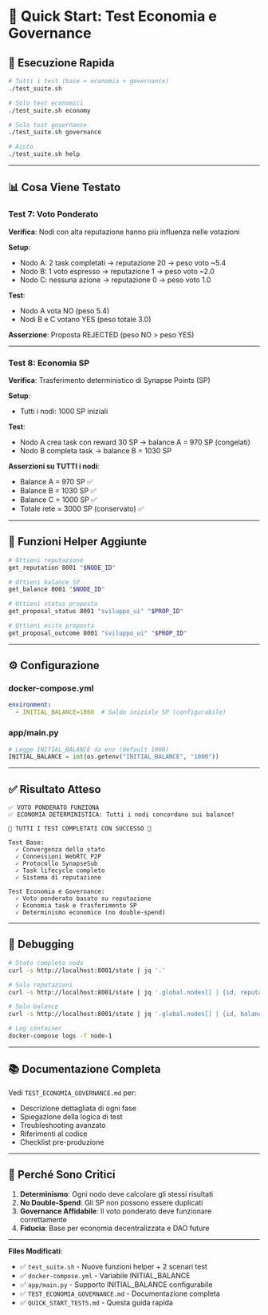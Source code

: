 # 🧪 Quick Start: Test Economia e Governance

## 🚀 Esecuzione Rapida

```bash
# Tutti i test (base + economia + governance)
./test_suite.sh

# Solo test economici
./test_suite.sh economy

# Solo test governance
./test_suite.sh governance

# Aiuto
./test_suite.sh help
```

---

## 📊 Cosa Viene Testato

### Test 7: Voto Ponderato
**Verifica**: Nodi con alta reputazione hanno più influenza nelle votazioni

**Setup**:
- Nodo A: 2 task completati → reputazione 20 → peso voto ~5.4
- Nodo B: 1 voto espresso → reputazione 1 → peso voto ~2.0  
- Nodo C: nessuna azione → reputazione 0 → peso voto 1.0

**Test**:
- Nodo A vota NO (peso 5.4)
- Nodi B e C votano YES (peso totale 3.0)

**Asserzione**: Proposta REJECTED (peso NO > peso YES)

---

### Test 8: Economia SP
**Verifica**: Trasferimento deterministico di Synapse Points (SP)

**Setup**:
- Tutti i nodi: 1000 SP iniziali

**Test**:
- Nodo A crea task con reward 30 SP → balance A = 970 SP (congelati)
- Nodo B completa task → balance B = 1030 SP

**Asserzioni su TUTTI i nodi**:
- Balance A = 970 SP ✅
- Balance B = 1030 SP ✅
- Balance C = 1000 SP ✅
- Totale rete = 3000 SP (conservato) ✅

---

## 🔧 Funzioni Helper Aggiunte

```bash
# Ottieni reputazione
get_reputation 8001 "$NODE_ID"

# Ottieni balance SP
get_balance 8001 "$NODE_ID"

# Ottieni status proposta
get_proposal_status 8001 "sviluppo_ui" "$PROP_ID"

# Ottieni esito proposta
get_proposal_outcome 8001 "sviluppo_ui" "$PROP_ID"
```

---

## ⚙️ Configurazione

### docker-compose.yml
```yaml
environment:
  - INITIAL_BALANCE=1000  # Saldo iniziale SP (configurabile)
```

### app/main.py
```python
# Legge INITIAL_BALANCE da env (default 1000)
INITIAL_BALANCE = int(os.getenv("INITIAL_BALANCE", "1000"))
```

---

## ✅ Risultato Atteso

```
✅ VOTO PONDERATO FUNZIONA
✅ ECONOMIA DETERMINISTICA: Tutti i nodi concordano sui balance!

🎉 TUTTI I TEST COMPLETATI CON SUCCESSO 🎉

Test Base:
  ✓ Convergenza dello stato
  ✓ Connessioni WebRTC P2P
  ✓ Protocollo SynapseSub
  ✓ Task lifecycle completo
  ✓ Sistema di reputazione

Test Economia e Governance:
  ✓ Voto ponderato basato su reputazione
  ✓ Economia task e trasferimento SP
  ✓ Determinismo economico (no double-spend)
```

---

## 🐛 Debugging

```bash
# Stato completo nodo
curl -s http://localhost:8001/state | jq '.'

# Solo reputazioni
curl -s http://localhost:8001/state | jq '.global.nodes[] | {id, reputation}'

# Solo balance
curl -s http://localhost:8001/state | jq '.global.nodes[] | {id, balance}'

# Log container
docker-compose logs -f node-1
```

---

## 📚 Documentazione Completa

Vedi `TEST_ECONOMIA_GOVERNANCE.md` per:
- Descrizione dettagliata di ogni fase
- Spiegazione della logica di test
- Troubleshooting avanzato
- Riferimenti al codice
- Checklist pre-produzione

---

## 🎯 Perché Sono Critici

1. **Determinismo**: Ogni nodo deve calcolare gli stessi risultati
2. **No Double-Spend**: Gli SP non possono essere duplicati
3. **Governance Affidabile**: Il voto ponderato deve funzionare correttamente
4. **Fiducia**: Base per economia decentralizzata e DAO future

---

**Files Modificati**:
- ✅ `test_suite.sh` - Nuove funzioni helper + 2 scenari test
- ✅ `docker-compose.yml` - Variabile INITIAL_BALANCE
- ✅ `app/main.py` - Supporto INITIAL_BALANCE configurabile
- ✅ `TEST_ECONOMIA_GOVERNANCE.md` - Documentazione completa
- ✅ `QUICK_START_TESTS.md` - Questa guida rapida
